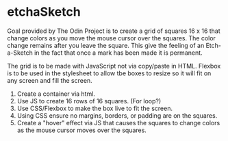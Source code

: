 # etchaSketch

Goal provided by The Odin Project is to create a grid of squares 16 x 16 that change colors as you move the mouse cursor over the squares. The color change remains after you leave the square. This give the feeling of an Etch-a-Sketch in the fact that once a mark has been made it is permanent.

The grid is to be made with JavaScript not via copy/paste in HTML. Flexbox is to be used in the stylesheet to allow tbe boxes to resize so it will fit on any screen and fill the screen.

1. Create a container via html.
2. Use JS to create 16 rows of 16 squares. (For loop?)
3. Use CSS/Flexbox to make the box live to fit the screen.
4. Using CSS ensure no margins, borders, or padding are on the squares.
5. Create a "hover" effect via JS that causes the squares to change colors as the mouse cursor moves over the squares.